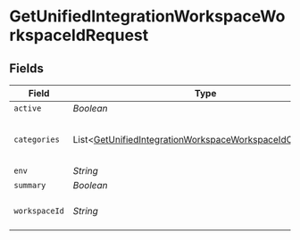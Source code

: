 # GetUnifiedIntegrationWorkspaceWorkspaceIdRequest


## Fields

| Field                                                                                                                                       | Type                                                                                                                                        | Required                                                                                                                                    | Description                                                                                                                                 |
| ------------------------------------------------------------------------------------------------------------------------------------------- | ------------------------------------------------------------------------------------------------------------------------------------------- | ------------------------------------------------------------------------------------------------------------------------------------------- | ------------------------------------------------------------------------------------------------------------------------------------------- |
| `active`                                                                                                                                    | *Boolean*                                                                                                                                   | :heavy_minus_sign:                                                                                                                          | N/A                                                                                                                                         |
| `categories`                                                                                                                                | List<[GetUnifiedIntegrationWorkspaceWorkspaceIdCategories](../../models/operations/GetUnifiedIntegrationWorkspaceWorkspaceIdCategories.md)> | :heavy_minus_sign:                                                                                                                          | Filter the results on these categories                                                                                                      |
| `env`                                                                                                                                       | *String*                                                                                                                                    | :heavy_minus_sign:                                                                                                                          | N/A                                                                                                                                         |
| `summary`                                                                                                                                   | *Boolean*                                                                                                                                   | :heavy_minus_sign:                                                                                                                          | N/A                                                                                                                                         |
| `workspaceId`                                                                                                                               | *String*                                                                                                                                    | :heavy_check_mark:                                                                                                                          | The ID of the workspace                                                                                                                     |